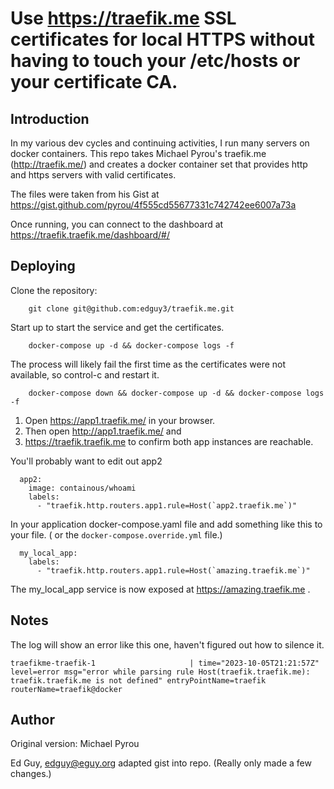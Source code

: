 # Use https://traefik.me SSL certificates for local HTTPS without having to touch your /etc/hosts or your certificate CA.

## Introduction

In my various dev cycles and continuing activities,  I run many servers on docker containers. This repo takes
Michael Pyrou's traefik.me (http://traefik.me/) and creates a docker container set that provides http and https servers with valid certificates.

The files were taken from his Gist at https://gist.github.com/pyrou/4f555cd55677331c742742ee6007a73a

Once running, you can connect to the dashboard at https://traefik.traefik.me/dashboard/#/

## Deploying

Clone the repository:
```
    git clone git@github.com:edguy3/traefik.me.git
```

Start up to start the service and get the certificates.
```
    docker-compose up -d && docker-compose logs -f
```

The process will likely fail the first time as the certificates were not available, so control-c and restart it.
```
    docker-compose down && docker-compose up -d && docker-compose logs -f
```


1. Open https://app1.traefik.me/ in your browser.
2. Then open http://app1.traefik.me/ and
3. https://traefik.traefik.me to confirm both app instances are reachable.


You'll probably want to edit out app2
```
  app2:
    image: containous/whoami
    labels:
      - "traefik.http.routers.app1.rule=Host(`app2.traefik.me`)"
```

In your application docker-compose.yaml file and add something like this to your
file.  ( or the `docker-compose.override.yml`  file.)

```
  my_local_app:
    labels:
      - "traefik.http.routers.app1.rule=Host(`amazing.traefik.me`)"
```
The my_local_app service is now exposed at https://amazing.traefik.me .


## Notes
The log will show an error like this one, haven't figured out how to silence it.

```
traefikme-traefik-1                     | time="2023-10-05T21:21:57Z" level=error msg="error while parsing rule Host(traefik.traefik.me): traefik.traefik.me is not defined" entryPointName=traefik routerName=traefik@docker
```


## Author

Original version: Michael Pyrou

Ed Guy, edguy@eguy.org adapted gist into repo. (Really only made a few changes.)
